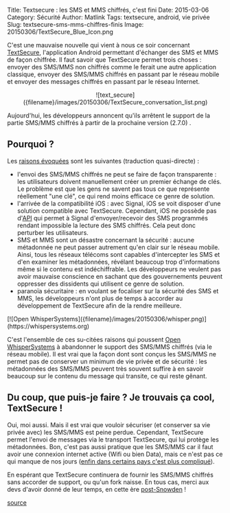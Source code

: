 Title: Textsecure : les SMS et MMS chiffrés, c'est fini
Date: 2015-03-06
Category: Sécurité
Author: Matlink
Tags: textsecure, android, vie privée
Slug: textsecure-sms-mms-chiffres-finis
Image: 20150306/TextSecure_Blue_Icon.png

C'est une mauvaise nouvelle qui vient à nous ce soir concernant [TextSecure](https://whispersystems.org/#encrypted_texts), l'application Android permettant d'échanger des SMS et MMS de façon chiffrée. Il faut savoir que TextSecure permet trois choses : envoyer des SMS/MMS non chiffrés comme le ferait une autre application classique, envoyer des SMS/MMS chiffrés en passant par le réseau mobile et envoyer des messages chiffrés en passant par le réseau Internet. 

<center>
![text_secure]({filename}/images/20150306/TextSecure_conversation_list.png)
</center>

Aujourd'hui, les développeurs annoncent qu'ils arrêtent le support de la partie SMS/MMS chiffrés à partir de la prochaine version (2.7.0) .

Pourquoi ?
----------
Les [raisons évoquées](https://whispersystems.org/blog/goodbye-encrypted-sms/) sont les suivantes (traduction quasi-directe) : 

- l'envoi des SMS/MMS chiffrés ne peut se faire de façon transparente : les utilisateurs doivent manuellement créer un premier échange de clés. Le problème est que les gens ne savent pas tous ce que représente réellement "une clé", ce qui rend moins efficace ce genre de solution. 
- l'arrivée de la compatibilité iOS : avec Signal, iOS se voit disposer d'une solution compatible avec TextSecure. Cependant, iOS ne possède pas d'[API](https://fr.wikipedia.org/wiki/Interface_de_programmation) qui permet à Signal d'envoyer/recevoir des SMS programmés rendant impossible la lecture des SMS chiffrés. Cela peut donc perturber les utilisateurs.
- SMS et MMS sont un désastre concernant la sécurité : aucune métadonnée ne peut passer autrement qu'en clair sur le réseau mobile. Ainsi, tous les réseaux télécoms sont capables d'intercepter les SMS et d'en examiner les métadonnées, révélant beaucoup trop d'informations même si le contenu est indéchiffrable. Les développeurs ne veulent pas avoir mauvaise conscience en sachant que des gouvernements peuvent oppresser des dissidents qui utilisent ce genre de solution.
- paranoïa sécuritaire : en voulant se focaliser sur la sécurité des SMS et MMS, les développeurs n'ont plus de temps à accorder au développement de TextSecure afin de la rendre meilleure.

<scan class="float-left">
[![Open WhisperSystems]({filename}/images/20150306/whisper.png)](https://whispersystems.org)
</scan>


C'est l'ensemble de ces su-citées raisons qui poussent [Open WhisperSystems](https://whispersystems.org) à abandonner le support des SMS/MMS chiffrés (via le réseau mobile). 
Il est vrai que la façon dont sont conçus les SMS/MMS ne permet pas de conserver un minimum de vie privée et de sécurité : les métadonnées des SMS/MMS peuvent très souvent suffire à en savoir beaucoup sur le contenu du message qui transite, ce qui reste gênant.

Du coup, que puis-je faire ? Je trouvais ça cool, TextSecure !
--------------------------------------------------------------
Oui, moi aussi. Mais il est vrai que vouloir sécuriser (et conserver sa vie privée avec) les SMS/MMS est peine perdue. 
Cependant, TextSecure permet l'envoi de messages via le transport TextSecure, qui lui protège les métadonnées. Bon, c'est pas aussi pratique que les SMS/MMS car il faut avoir une connexion internet active (Wifi ou bien Data), mais ce n'est pas ce qui manque de nos jours ([enfin dans certains pays c'est plus compliqué](https://twitter.com/TAbugharsa/status/573945270699950080)).

En espérant que TextSecure continuera de fournir les SMS/MMS chiffrés sans accorder de support, ou qu'un fork naisse. En tous cas, merci aux devs d'avoir donné de leur temps, en cette ère [post-Snowden](https://en.wikipedia.org/wiki/Edward_Snowden) !

[source](https://whispersystems.org/blog/goodbye-encrypted-sms/)
